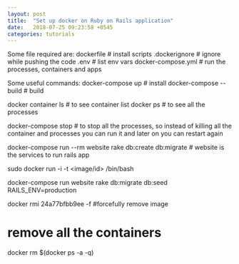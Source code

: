 ```yaml
---
layout: post
title:  "Set up docker on Ruby on Rails application"
date:   2018-07-25 09:23:58 +0545
categories: tutorials
---
```


Some file required are:
dockerfile # install scripts
.dockerignore # ignore while pushing the code
.env # list env vars
docker-compose.yml # run the processes, containers and apps

Some useful commands:
docker-compose up # install 
docker-compose --build # build 

docker container ls # to see container list
docker ps # to see all the processes

docker-compose stop # to stop all the processes, so instead of killing all the container and processes you can run it and later on you can restart again

docker-compose run --rm website rake db:create db:migrate # website is the services to run rails app

sudo docker run -i -t <image/id> /bin/bash

docker-compose run website rake db:migrate db:seed RAILS_ENV=production

docker rmi 24a77bfbb9ee -f #forcefully remove image

# remove all the containers
docker rm $(docker ps -a -q)


